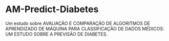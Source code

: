 # AM-Predict-Diabetes
Um estudo sobre AVALIAÇÃO E COMPARAÇÃO DE ALGORITMOS DE APRENDIZADO DE MÁQUINA PARA CLASSIFICAÇÃO DE DADOS MÉDICOS: UM ESTUDO SOBRE A PREVISÃO DE DIABETES.
